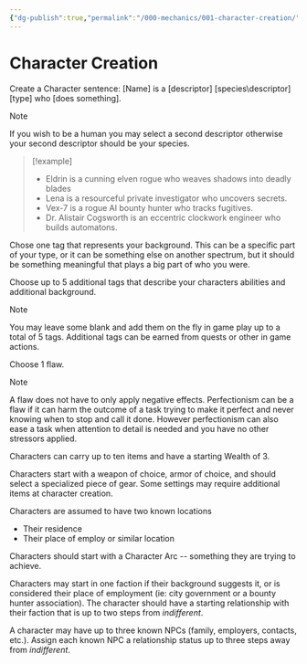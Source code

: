 ```yaml
---
{"dg-publish":true,"permalink":"/000-mechanics/001-character-creation/"}
---
```


# Character Creation

Create a Character sentence: \[Name] is a \[descriptor] \[species\descriptor] \[type] who \[does something].  

> [!note]
> If you wish to be a human you may select a second descriptor otherwise your second descriptor should be your species.

> [!example]
> * Eldrin is a cunning elven rogue who weaves shadows into deadly blades
> * Lena is a resourceful private investigator who uncovers secrets.
> * Vex-7 is a rogue AI bounty hunter who tracks fugitives.
> * Dr. Alistair Cogsworth is an eccentric clockwork engineer who builds automatons.

Chose one tag that represents your background.  This can be a specific part of your type, or it can be something else on another spectrum, but it should be something meaningful that plays a big part of who you were.

Choose up to 5 additional tags that describe your characters abilities and additional background. 

> [!note]
> You may leave some blank and add them on the fly in game play up to a total of 5 tags. Additional tags can be earned from quests or other in game actions.

Choose 1 flaw. 

> [!note]
> A flaw does not have to only apply negative effects.  Perfectionism can be a flaw if it can harm the outcome of a task trying to make it perfect and never knowing when to stop and call it done. However perfectionism can also ease a task when attention to detail is needed and you have no other stressors applied.

Characters can carry up to ten items and have a starting Wealth of 3.

Characters start with a weapon of choice, armor of choice, and should select a specialized piece of gear. Some settings may require additional items at character creation. 

Characters are assumed to have two known locations
* Their residence
* Their place of employ or similar location
    
Characters should start with a Character Arc -- something they are trying to achieve.

Characters may start in one faction if their background suggests it, or is considered their place of employment (ie: city government or a bounty hunter association). The character should have a starting relationship with their faction that is up to two steps from _indifferent_.

A character may have up to three known NPCs (family, employers, contacts, etc.).  Assign each known NPC a relationship status up to three steps away from _indifferent_.


